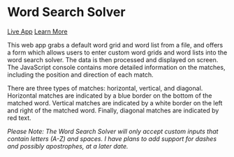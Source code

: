 # Word Search Solver

<a href='http://foresthoffman.github.io/word-search/' target='_blank'>Live App</a>
<a href='http://forest.stfhs.net/forest/?project=javascript-word-search-solver' target='_blank'>Learn More</a>

This web app grabs a default word grid and word list from a file, and offers a form which allows users to enter custom word grids and word lists into the word search solver. The data is then processed and displayed on screen. The JavaScript console contains more detailed information on the matches, including the position and direction of each match.

There are three types of matches: horizontal, vertical, and diagonal. Horizontal matches are indicated by a blue border on the bottom of the matched word. Vertical matches are indicated by a white border on the left and right of the matched word. Finally, diagonal matches are indicated by red text.

*Please Note: The Word Search Solver will only accept custom inputs that contain letters (A-Z) and spaces. I have plans to add support for dashes and possibly apostrophes, at a later date.*